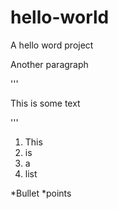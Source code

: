 hello-world
===========

A hello word project

Another paragraph

'''
<p>This is some text </p>

'''

1. This 
2. is
3. a
4. list


*Bullet
*points

